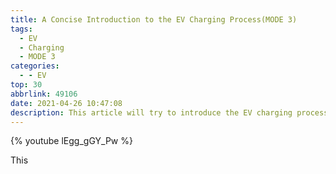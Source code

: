 ```yaml
---
title: A Concise Introduction to the EV Charging Process(MODE 3)
tags:
  - EV
  - Charging
  - MODE 3
categories:
  - - EV
top: 30
abbrlink: 49106
date: 2021-04-26 10:47:08
description: This article will try to introduce the EV charging process in a perspicuity manner via a real case.
---
```


{% youtube lEgg_gGY_Pw %}

This
